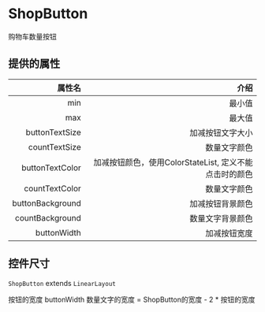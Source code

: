 # ShopButton
购物车数量按钮

## 提供的属性

属性名 | 介绍
-: | -:
min | 最小值 |
max | 最大值 |
buttonTextSize | 加减按钮文字大小 |
countTextSize | 数量文字颜色 |
buttonTextColor | 加减按钮颜色，使用ColorStateList, 定义不能点击时的颜色 |
countTextColor | 数量文字颜色 |
buttonBackground | 加减按钮背景颜色 |
countBackground | 数量文字背景颜色 |
buttonWidth | 加减按钮宽度 |

## 控件尺寸

`ShopButton` extends `LinearLayout`

按钮的宽度 buttonWidth
数量文字的宽度 = ShopButton的宽度 - 2 * 按钮的宽度

